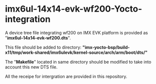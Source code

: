 # imx6ul-14x14-evk-wf200-Yocto-integration

A device tree file integrating wf200 on IMX EVK platform is provided as "**imx6ul-14x14-evk-wf200.dts**".

This file should be added to directory:
**"imx-yocto-bsp/build-x11/tmp/work-shared/imx6ulevk/kernel-source/arch/arm/boot/dts/"**

The "**Makefile**" located in same directory should be modified to take into account this new DTS file.

All the receipe for intergration are provided in this repository.
